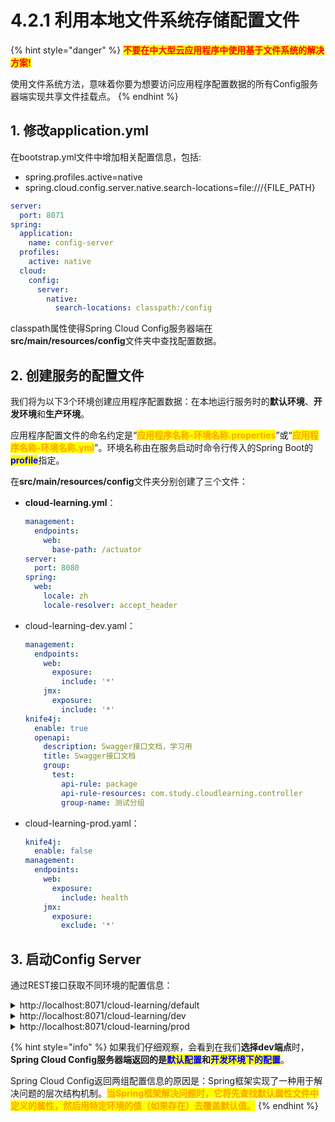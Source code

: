 # 4.2.1 利用本地文件系统存储配置文件

{% hint style="danger" %}
<mark style="color:red;">**不要在中大型云应用程序中使用基于文件系统的解决方案!**</mark>

使用文件系统方法，意味着你要为想要访问应用程序配置数据的所有Config服务器端实现共享文件挂载点。
{% endhint %}

## 1. 修改application.yml

在bootstrap.yml文件中增加相关配置信息，包括:

* spring.profiles.active=native
* spring.cloud.config.server.native.search-locations=file:///{FILE\_PATH}

```yaml
server:
  port: 8071
spring:
  application:
    name: config-server
  profiles:
    active: native
  cloud:
    config:
      server:
        native:
          search-locations: classpath:/config
```

classpath属性使得Spring Cloud Config服务器端在**src/main/resources/config**文件夹中查找配置数据。

## 2. 创建服务的配置文件

我们将为以下3个环境创建应用程序配置数据：在本地运行服务时的**默认环境**、**开发环境**和**生产环境**。

应用程序配置文件的命名约定是“<mark style="color:orange;">**应用程序名称-环境名称.properties**</mark>”或“<mark style="color:orange;">**应用程序名称-环境名称.yml**</mark>”。环境名称由在服务启动时命令行传入的Spring Boot的<mark style="color:blue;">**profile**</mark>指定。

在**src/main/resources/config**文件夹分别创建了三个文件：

*   **cloud-learning.yml**：

    ```yaml
    management:
      endpoints:
        web:
          base-path: /actuator
    server:
      port: 8080
    spring:
      web:
        locale: zh
        locale-resolver: accept_header
    ```
*   cloud-learning-dev.yaml：

    ```yaml
    management:
      endpoints:
        web:
          exposure:
            include: '*'
        jmx:
          exposure:
            include: '*'
    knife4j:
      enable: true
      openapi:
        description: Swagger接口文档，学习用
        title: Swagger接口文档
        group:
          test:
            api-rule: package
            api-rule-resources: com.study.cloudlearning.controller
            group-name: 测试分组
    ```
*   cloud-learning-prod.yaml：

    ```yaml
    knife4j:
      enable: false
    management:
      endpoints:
        web:
          exposure:
            include: health
        jmx:
          exposure:
            exclude: '*'
    ```

## 3. 启动Config Server

通过REST接口获取不同环境的配置信息：

<details>

<summary>http://localhost:8071/cloud-learning/default</summary>

```json
{
    "name": "cloud-learning",
    "profiles": [
        "default"
    ],
    "label": null,
    "version": null,
    "state": null,
    "propertySources": [
        {
            "name": "classpath:/config/cloud-learning.yml",
            "source": {
                "management.endpoints.web.base-path": "/actuator",
                "server.port": 8080,
                "spring.web.locale": "zh",
                "spring.web.locale-resolver": "accept_header"
            }
        }
    ]
}
```

</details>

<details>

<summary>http://localhost:8071/cloud-learning/dev</summary>

{% code overflow="wrap" %}
```json
{
    "name": "cloud-learning",
    "profiles": [
        "dev"
    ],
    "label": null,
    "version": null,
    "state": null,
    "propertySources": [
        {
            "name": "classpath:/config/cloud-learning-dev.yml",
            "source": {
                "management.endpoints.web.exposure.include": "*",
                "management.endpoints.jmx.exposure.include": "*",
                "knife4j.enable": true,
                "knife4j.openapi.description": "Swagger接口文档，学习用",
                "knife4j.openapi.title": "Swagger接口文档",
                "knife4j.openapi.group.test.api-rule": "package",
                "knife4j.openapi.group.test.api-rule-resources": "com.study.cloudlearning.controller",
                "knife4j.openapi.group.test.group-name": "测试分组"
            }
        },
        {
            "name": "classpath:/config/cloud-learning.yml",
            "source": {
                "management.endpoints.web.base-path": "/actuator",
                "server.port": 8080,
                "spring.web.locale": "zh",
                "spring.web.locale-resolver": "accept_header"
            }
        }
    ]
}
```
{% endcode %}

</details>

<details>

<summary>http://localhost:8071/cloud-learning/prod</summary>

```json
{
    "name": "cloud-learning",
    "profiles": [
        "prod"
    ],
    "label": null,
    "version": null,
    "state": null,
    "propertySources": [
        {
            "name": "classpath:/config/cloud-learning-prod.yml",
            "source": {
                "knife4j.enable": false,
                "management.endpoints.web.exposure.include": "health",
                "management.endpoints.jmx.exposure.exclude": "*"
            }
        },
        {
            "name": "classpath:/config/cloud-learning.yml",
            "source": {
                "management.endpoints.web.base-path": "/actuator",
                "server.port": 8080,
                "spring.web.locale": "zh",
                "spring.web.locale-resolver": "accept_header"
            }
        }
    ]
}
```

</details>

{% hint style="info" %}
如果我们仔细观察，会看到在我们**选择dev端点**时，**Spring Cloud Config服务器端返回的是**<mark style="color:blue;">**默认配置**</mark>**和**<mark style="color:blue;">**开发环境下的配置**</mark>。

Spring Cloud Config返回两组配置信息的原因是：Spring框架实现了一种用于解决问题的层次结构机制。<mark style="color:orange;">**当Spring框架解决问题时，它将先查找默认属性文件中定义的属性，然后用特定环境的值（如果存在）去覆盖默认值。**</mark>
{% endhint %}
